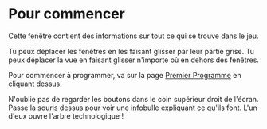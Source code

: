 # Pour commencer
Cette fenêtre contient des informations sur tout ce qui se trouve dans le jeu.

Tu peux déplacer les fenêtres en les faisant glisser par leur partie grise.
Tu peux déplacer la vue en faisant glisser n'importe où en dehors des fenêtres.

Pour commencer à programmer, va sur la page [Premier Programme](docs/first_program.md) en cliquant dessus.

N'oublie pas de regarder les boutons dans le coin supérieur droit de l'écran. Passe la souris dessus pour voir une infobulle expliquant ce qu'ils font. L'un d'eux ouvre l'arbre technologique !